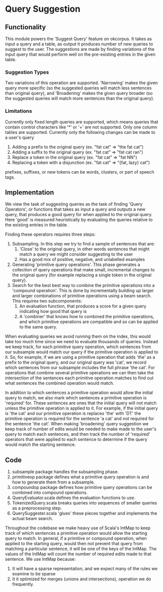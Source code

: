 # Query Suggestion

## Functionality

This module powers the 'Suggest Query' feature on okcorpus. It takes as input a query and a table, as output it 
produces number of new queries to suggest to the user. The suggestions are made by finding variations of the input 
query that would perform well on the pre-existing entries in the given table.

### Suggestion Types
Two variations of this operation are supported. 'Narrowing' makes the given query more specific (so the suggested 
queries will match less sentences than original query), and 'Broadening' makes the given query broader (so the 
suggested queries will match more sentences than the original query).

### Limitations
Currently only fixed length queries are supported, which means queries that contain control
 characters like '*' or '+' are not supported.
Only one column tables are supported.
Currently only the following changes can be made to a user's query
1. Adding a prefix to the original query (ex. "fat cat" => "the fat cat")
2. Adding a suffix to the original query (ex. "fat cat" => "fat cat ran")
3. Replace a token in the original query (ex. "fat cat" => "fat NN")
4. Replacing a token with a disjunction (ex. "fat cat" => "{fat, lazy} cat")

prefixes, suffixes, or new tokens can be words, clusters, or part of speech tags.

## Implementation
We view the task of suggesting queries as the task of finding 'Query Operators', or functions that takes as 
input a query and outputs a new query, that produces a good query for when applied to the original query. Here
'good' is measured heuristically by evaluating the queries relative to the existing entries in the table.

Finding these operators requires three steps:

1. Subsampling. In this step we try to find a sample of sentences that are:
    1. 'Close' to the original query, in other words sentences that might match a query we might consider suggesting to the user
    2. Has a good mix of positive, negative, and unlabelled examples
2. Generating 'primitive query operations'. This phase generates a collection of query operations that make small, 
incremental changes to the original query (for example replacing a single token in the original query).
3. Search for the best best way to combine the primitive operations into a 'compound operation'. This is done by incrementally building up
larger and larger combinations of primitive operations using a beam search. This requires two subcomponents:
    1. An evaluation function, that produces a score for a given query indicating how good that query is
    2. A 'combiner' that knows how to combined the primitive operations, and which primitive operations are
       compatible and so can be applied to the same query.

When evaluating queries we avoid running them on the index, this would take too much time since 
we need to evaluate thousands of queries.
Instead we keep track, for each primitive query operation, which sentences from our subsample 
would match our query if the primitive operation is applied to it. So, for example, if we are using 
a primitive operation that adds 'the' as a prefix to the original query, and our original query
was 'cat', we record which sentences from our subsample includes the full phrase 'the cat'. For operations
that combine several primitive operations we can then take the intersection of the sentences each
 primitive operation matches to find out what sentences the combined operation would match.
 
In addition to which sentences a primitive operation would allow the initial query to match, we also mark which 
sentences a primitive operation is 'required' for. These sentences are ones that the initial query will
not match unless the primitive operation is applied to it. For example, if the initial query is 'the cat' and our
primitive operation is replaces 'the' with 'DT' the primitive operation is required 
for the sentence
'a cat' and not required for the sentence 'the cat'. When making 'broadening' query suggestion we
keep track of 
number of edits would be needed to make made to the user's query to match each sentences, and then track the number
of 'required' operators that were applied to each sentence to determine if the query would match the starting
sentence.
 

## Code
1. subsample package handles the subsampling phase.
2. primitiveop package defines what a primitive query operation is and how to generate them from a subsample.
3. compoundop package defines how primitive query operations can be combined into compound operations.
4. QueryEvaluator.scala defines the evaluation functions to use.
5. TokenizedQuery.scala breaks queries into sequences of smaller queries as a preprocessing step.
6. QuerySuggester.scala 'glues' these pieces together and implements the actual beam search.

Throughout the codebase we make heavy use of Scala's IntMap to keep track of which sentences a primitive operation would allow the starting query to match. In general, if a primitive or compound operation, when applied to the starting query, would then not prevent that query from matching a particular sentence, it will be one of the keys of the IntMap. The values of the IntMap will count the number of required edits made to that sentence. We use IntMap because:
1. It will have a sparse representation, and we expect many of the rules we examine to be sparse
2. It it optimized for merges (unions and intersections), operation we do frequently.